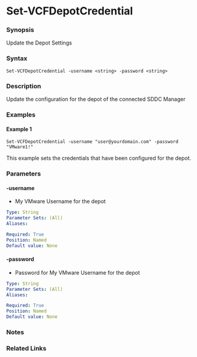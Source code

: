 # Set-VCFDepotCredential

### Synopsis
Update the Depot Settings

### Syntax
```
Set-VCFDepotCredential -username <string> -password <string>
```

### Description
Update the configuration for the depot of the connected SDDC Manager

### Examples
#### Example 1
```
Set-VCFDepotCredential -username "user@yourdomain.com" -password "VMware1!"
```
This example sets the credentials that have been configured for the depot.

### Parameters

#### -username
- My VMware Username for the depot

```yaml
Type: String
Parameter Sets: (All)
Aliases:

Required: True
Position: Named
Default value: None
```

#### -password
- Password for My VMware Username for the depot

```yaml
Type: String
Parameter Sets: (All)
Aliases:

Required: True
Position: Named
Default value: None
```

### Notes

### Related Links
